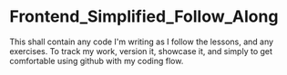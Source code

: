 # Frontend_Simplified_Follow_Along

This shall contain any code I'm writing as I follow the lessons, and any exercises. To track my work, version it, showcase it, and simply to get comfortable using github with my coding flow.

